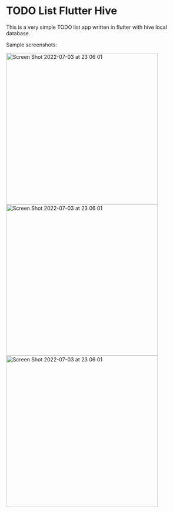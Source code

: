 # TODO List Flutter Hive

This is a very simple TODO list app written in flutter with hive local database.

Sample screenshots:

<img width="412" alt="Screen Shot 2022-07-03 at 23 06 01" src="https://user-images.githubusercontent.com/36234545/177055608-5eecb7e1-6273-4586-88fb-b128de6c3428.png">

<img width="412" alt="Screen Shot 2022-07-03 at 23 06 01" src="https://user-images.githubusercontent.com/36234545/177055609-3470ce9e-bd20-4f5d-9467-1ff874f21bf5.png">

<img width="412" alt="Screen Shot 2022-07-03 at 23 06 01" src="https://user-images.githubusercontent.com/36234545/177055611-33f3eff3-89c8-4309-8611-1cfd7d08793b.png">
